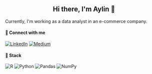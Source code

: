 <h2 align="center">Hi there, I'm Aylin 👋</h2>

Currently, I'm working as a data analyst in an e-commerce company.

#### 🔗 Connect with me
[![LinkedIn](https://img.shields.io/badge/LinkedIn-%230077B5.svg?logo=linkedin&logoColor=white)](https://linkedin.com/in/aylin-içme) [![Medium](https://img.shields.io/badge/Medium-12100E?logo=medium&logoColor=white)](https://medium.com/@icmeaylin) 

#### 🔨 Stack
![R](https://img.shields.io/badge/R-%23276DC3.svg?style=plastic&logo=R&logoColor=white) ![Python](https://img.shields.io/badge/python-3670A0?style=plastic&logo=python&logoColor=ffdd54) ![Pandas](https://img.shields.io/badge/pandas-%23150458.svg?style=plastic&logo=pandas&logoColor=white) ![NumPy](https://img.shields.io/badge/NumPy-%23013243.svg?style=plastic&logo=NumPy&logoColor=white)

